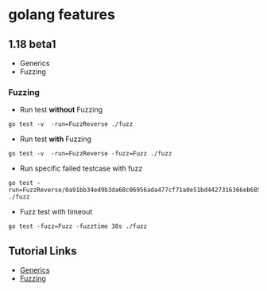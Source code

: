 # golang features

## 1.18 beta1
* Generics
* Fuzzing

### Fuzzing

* Run test **without** Fuzzing
```
go test -v  -run=FuzzReverse ./fuzz
```

* Run test **with** Fuzzing
```
go test -v  -run=FuzzReverse -fuzz=Fuzz ./fuzz
```

* Run specific failed testcase with fuzz
```
go test -run=FuzzReverse/0a91bb34ed9b3da68c06956ada477cf71a0e51bd4427316366eb685f6c3024f9 ./fuzz
```

* Fuzz test with timeout
```
go test -fuzz=Fuzz -fuzztime 30s ./fuzz
```

## Tutorial Links
* [Generics](https://go.dev/doc/tutorial/generics)
* [Fuzzing](https://go.dev/doc/tutorial/fuzz)
